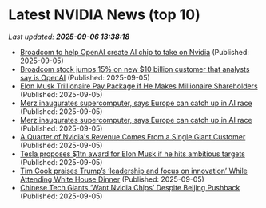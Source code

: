 # Latest NVIDIA News (top 10)
_Last updated: **2025-09-06 13:38:18**_

- [Broadcom to help OpenAI create AI chip to take on Nvidia](https://biztoc.com/x/cba4d3377f00e796) (Published: 2025-09-05)
- [Broadcom stock jumps 15% on new $10 billion customer that analysts say is OpenAI](https://www.cnbc.com/2025/09/05/broadcom-avgo-stock-openai-earnings.html) (Published: 2025-09-05)
- [Elon Musk Trillionaire Pay Package if He Makes Millionaire Shareholders](https://www.nextbigfuture.com/2025/09/elon-musk-trillionaire-pay-package-if-he-makes-millionaire-shareholders.html) (Published: 2025-09-05)
- [Merz inaugurates supercomputer, says Europe can catch up in AI race](https://www.channelnewsasia.com/world/germany-friedrich-merz-europe-supercomputer-ai-race-5334966) (Published: 2025-09-05)
- [Merz inaugurates supercomputer, says Europe can catch up in AI race](https://www.digitaljournal.com/world/merz-inaugurates-supercomputer-says-europe-can-catch-up-in-ai-race/article) (Published: 2025-09-05)
- [A Quarter of Nvidia's Revenue Comes From a Single Giant Customer](https://futurism.com/nvidia-revenue-mystery-customer) (Published: 2025-09-05)
- [Tesla proposes $1tn award for Elon Musk if he hits ambitious targets](https://www.bbc.co.uk/news/articles/cdx29qv4nvvo) (Published: 2025-09-05)
- [Tim Cook praises Trump’s ‘leadership and focus on innovation’ While Attending White House Dinner](https://www.mactrast.com/2025/09/tim-cook-praises-trumps-leadership-and-focus-on-innovation-while-attending-white-house-dinner/) (Published: 2025-09-05)
- [Chinese Tech Giants ‘Want Nvidia Chips’ Despite Beijing Pushback](https://biztoc.com/x/78379c882c0ccf24) (Published: 2025-09-05)
